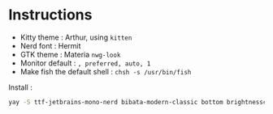 # Instructions

- Kitty theme : Arthur, using `kitten`
- Nerd font : Hermit
- GTK theme : Materia `nwg-look`
- Monitor default : `, preferred, auto, 1`
- Make fish the default shell : `chsh -s /usr/bin/fish`

Install : 
```bash
yay -S ttf-jetbrains-mono-nerd bibata-modern-classic bottom brightnessctl cmake discord eza fastfetch fd fish git gnome-network-displays gnome-settings-daemon gst-plugins-bad gtk3 htop hypridle hyprland hyprlock hyprpicker hyprshot illogical-impulse-bibata-modern-classic-bin less libnotify libpulse libxpresent materia-gtk-theme myfetch ncspot otf-hermit-nerd neovim nemo networkmanager nwg-look pavucontrol pipewire pipewire-alsa pipewire-jack pipewire-pulse pulsemixer qogir-icon-theme starship swaync swww tree tumbler unzip vim waybar xkb-qwerty-fr zip
```

